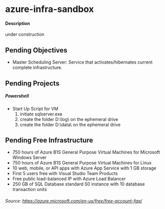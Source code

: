 # azure-infra-sandbox
#### Description
under construction


## Pending Objectives
- Master Scheduling Server: Service that activates/hibernates current complete infrastructure.

## Pending Projects
##### Powershell
- Start Up Script for VM
  1. initiate sqlserver.exe
  2. create the folder D:\log\ on the ephemeral drive
  3. create the folder D:\data\ on the ephemeral drive


## Pending Free Infrastructure
- 750 hours of Azure B1S General Purpose Virtual Machines for Microsoft Windows Server
- 750 hours of Azure B1S General Purpose Virtual Machines for Linux
- 10 web, mobile, or API apps with Azure App Service with 1 GB storage
- First 5 users free with Visual Studio Team Products
- Free public load-balanced IP with Azure Load Balancer
- 250 GB of SQL Database standard S0 instance with 10 database transaction units

###### Source: https://azure.microsoft.com/en-us/free/free-account-faq/
